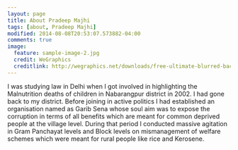 ```yaml
---
layout: page
title: About Pradeep Majhi
tags: [about, Pradeep Majhi]
modified: 2014-08-08T20:53:07.573882-04:00
comments: true
image:
  feature: sample-image-2.jpg
  credit: WeGraphics
  creditlink: http://wegraphics.net/downloads/free-ultimate-blurred-background-pack/
---
```

I was studying law in Delhi when I got involved in highlighting the Malnutrition deaths of children in Nabarangpur district in 2002. I had gone back to my district. Before joining in active politics I had established an organisation named as Garib Sena whose soul aim was to expose the corruption in terms of all benefits which are meant for common deprived people at the village level. During that period I conducted massive agitation in Gram Panchayat levels and Block levels on mismanagement of welfare schemes which were meant for rural people like rice and Kerosene.

